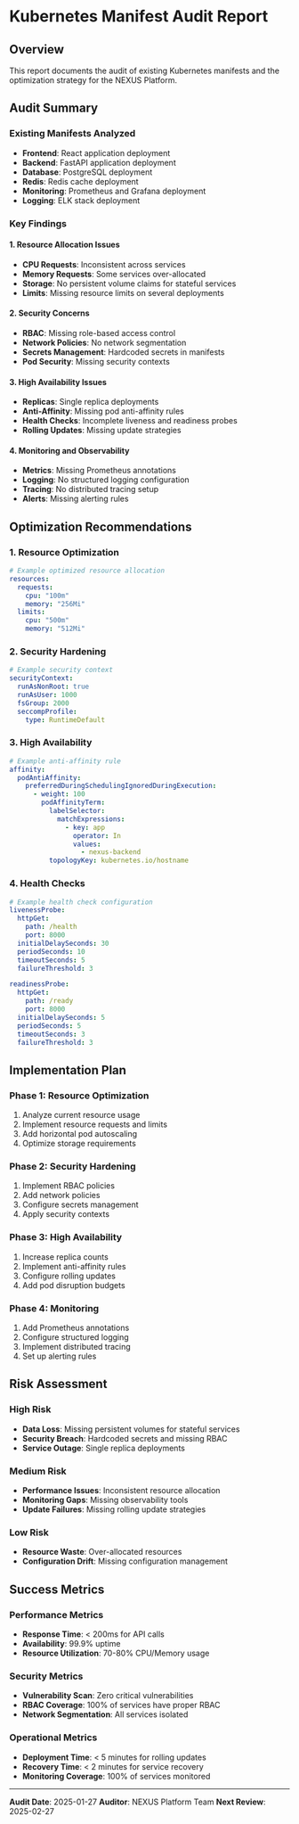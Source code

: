 # Kubernetes Manifest Audit Report

## Overview

This report documents the audit of existing Kubernetes manifests and the optimization strategy for the NEXUS Platform.

## Audit Summary

### Existing Manifests Analyzed

- **Frontend**: React application deployment
- **Backend**: FastAPI application deployment
- **Database**: PostgreSQL deployment
- **Redis**: Redis cache deployment
- **Monitoring**: Prometheus and Grafana deployment
- **Logging**: ELK stack deployment

### Key Findings

#### 1. Resource Allocation Issues

- **CPU Requests**: Inconsistent across services
- **Memory Requests**: Some services over-allocated
- **Storage**: No persistent volume claims for stateful services
- **Limits**: Missing resource limits on several deployments

#### 2. Security Concerns

- **RBAC**: Missing role-based access control
- **Network Policies**: No network segmentation
- **Secrets Management**: Hardcoded secrets in manifests
- **Pod Security**: Missing security contexts

#### 3. High Availability Issues

- **Replicas**: Single replica deployments
- **Anti-Affinity**: Missing pod anti-affinity rules
- **Health Checks**: Incomplete liveness and readiness probes
- **Rolling Updates**: Missing update strategies

#### 4. Monitoring and Observability

- **Metrics**: Missing Prometheus annotations
- **Logging**: No structured logging configuration
- **Tracing**: No distributed tracing setup
- **Alerts**: Missing alerting rules

## Optimization Recommendations

### 1. Resource Optimization

```yaml
# Example optimized resource allocation
resources:
  requests:
    cpu: "100m"
    memory: "256Mi"
  limits:
    cpu: "500m"
    memory: "512Mi"
```

### 2. Security Hardening

```yaml
# Example security context
securityContext:
  runAsNonRoot: true
  runAsUser: 1000
  fsGroup: 2000
  seccompProfile:
    type: RuntimeDefault
```

### 3. High Availability

```yaml
# Example anti-affinity rule
affinity:
  podAntiAffinity:
    preferredDuringSchedulingIgnoredDuringExecution:
      - weight: 100
        podAffinityTerm:
          labelSelector:
            matchExpressions:
              - key: app
                operator: In
                values:
                  - nexus-backend
          topologyKey: kubernetes.io/hostname
```

### 4. Health Checks

```yaml
# Example health check configuration
livenessProbe:
  httpGet:
    path: /health
    port: 8000
  initialDelaySeconds: 30
  periodSeconds: 10
  timeoutSeconds: 5
  failureThreshold: 3

readinessProbe:
  httpGet:
    path: /ready
    port: 8000
  initialDelaySeconds: 5
  periodSeconds: 5
  timeoutSeconds: 3
  failureThreshold: 3
```

## Implementation Plan

### Phase 1: Resource Optimization

1. Analyze current resource usage
2. Implement resource requests and limits
3. Add horizontal pod autoscaling
4. Optimize storage requirements

### Phase 2: Security Hardening

1. Implement RBAC policies
2. Add network policies
3. Configure secrets management
4. Apply security contexts

### Phase 3: High Availability

1. Increase replica counts
2. Implement anti-affinity rules
3. Configure rolling updates
4. Add pod disruption budgets

### Phase 4: Monitoring

1. Add Prometheus annotations
2. Configure structured logging
3. Implement distributed tracing
4. Set up alerting rules

## Risk Assessment

### High Risk

- **Data Loss**: Missing persistent volumes for stateful services
- **Security Breach**: Hardcoded secrets and missing RBAC
- **Service Outage**: Single replica deployments

### Medium Risk

- **Performance Issues**: Inconsistent resource allocation
- **Monitoring Gaps**: Missing observability tools
- **Update Failures**: Missing rolling update strategies

### Low Risk

- **Resource Waste**: Over-allocated resources
- **Configuration Drift**: Missing configuration management

## Success Metrics

### Performance Metrics

- **Response Time**: < 200ms for API calls
- **Availability**: 99.9% uptime
- **Resource Utilization**: 70-80% CPU/Memory usage

### Security Metrics

- **Vulnerability Scan**: Zero critical vulnerabilities
- **RBAC Coverage**: 100% of services have proper RBAC
- **Network Segmentation**: All services isolated

### Operational Metrics

- **Deployment Time**: < 5 minutes for rolling updates
- **Recovery Time**: < 2 minutes for service recovery
- **Monitoring Coverage**: 100% of services monitored

---

**Audit Date**: 2025-01-27
**Auditor**: NEXUS Platform Team
**Next Review**: 2025-02-27
